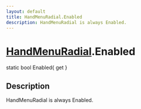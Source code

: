 ```yaml
---
layout: default
title: HandMenuRadial.Enabled
description: HandMenuRadial is always Enabled.
---
```

# [HandMenuRadial]({{site.url}}/Pages/Reference/HandMenuRadial.html).Enabled

<div class='signature' markdown='1'>
static bool Enabled{ get }
</div>

## Description
HandMenuRadial is always Enabled.

